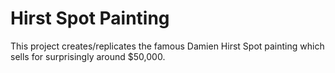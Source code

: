 # Hirst Spot Painting

This project creates/replicates the famous Damien Hirst Spot painting which sells for surprisingly around $50,000.
